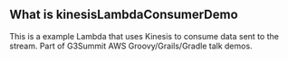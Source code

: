 What is kinesisLambdaConsumerDemo
--------------------------------------

This is a example Lambda that uses Kinesis to consume data sent to the stream.
Part of G3Summit AWS Groovy/Grails/Gradle talk demos.
